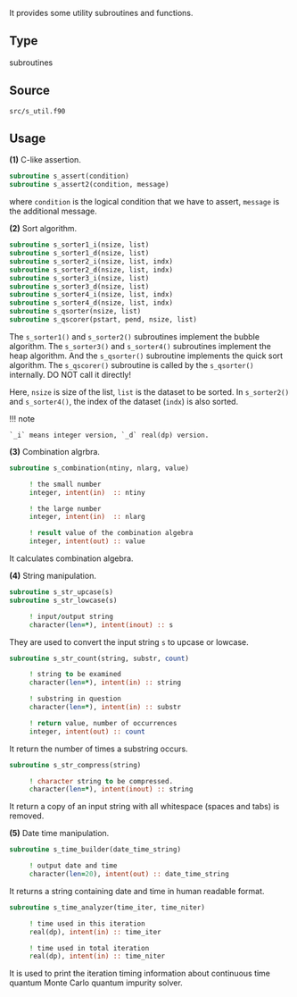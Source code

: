 It provides some utility subroutines and functions.

## Type

subroutines

## Source

`src/s_util.f90`

## Usage

**(1)** C-like assertion.

```fortran
subroutine s_assert(condition)
subroutine s_assert2(condition, message)
```

where `condition` is the logical condition that we have to assert, `message` is the additional message.

**(2)** Sort algorithm.

```fortran
subroutine s_sorter1_i(nsize, list)
subroutine s_sorter1_d(nsize, list)
subroutine s_sorter2_i(nsize, list, indx)
subroutine s_sorter2_d(nsize, list, indx)
subroutine s_sorter3_i(nsize, list)
subroutine s_sorter3_d(nsize, list)
subroutine s_sorter4_i(nsize, list, indx)
subroutine s_sorter4_d(nsize, list, indx)
subroutine s_qsorter(nsize, list)
subroutine s_qscorer(pstart, pend, nsize, list)
```

The `s_sorter1()` and `s_sorter2()` subroutines implement the bubble algorithm. The `s_sorter3()` and `s_sorter4()` subroutines implement the heap algorithm. And the `s_qsorter()` subroutine implements the quick sort algorithm. The `s_qscorer()` subroutine is called by the `s_qsorter()` internally. DO NOT call it directly!

Here, `nsize` is size of the list, `list` is the dataset to be sorted. In `s_sorter2()` and `s_sorter4()`, the index of the dataset (`indx`) is also sorted.

!!! note

    `_i` means integer version, `_d` real(dp) version.

**(3)** Combination algrbra.

```fortran
subroutine s_combination(ntiny, nlarg, value)
```

```fortran
     ! the small number
     integer, intent(in)  :: ntiny

     ! the large number
     integer, intent(in)  :: nlarg

     ! result value of the combination algebra
     integer, intent(out) :: value
```

It calculates combination algebra.

**(4)** String manipulation.

```fortran
subroutine s_str_upcase(s)
subroutine s_str_lowcase(s)
```

```fortran
     ! input/output string
     character(len=*), intent(inout) :: s
```

They are used to convert the input string `s` to upcase or lowcase.

```fortran
subroutine s_str_count(string, substr, count)
```

```fortran
     ! string to be examined
     character(len=*), intent(in) :: string

     ! substring in question
     character(len=*), intent(in) :: substr

     ! return value, number of occurrences
     integer, intent(out) :: count
```

It return the number of times a substring occurs.

```fortran
subroutine s_str_compress(string)
```

```fortran
     ! character string to be compressed.
     character(len=*), intent(inout) :: string
```

It return a copy of an input string with all whitespace (spaces and tabs) is removed.

**(5)** Date time manipulation.

```fortran
subroutine s_time_builder(date_time_string)
```

```fortran
     ! output date and time
     character(len=20), intent(out) :: date_time_string
```

It returns a string containing date and time in human readable format.

```fortran
subroutine s_time_analyzer(time_iter, time_niter)
```

```fortran
     ! time used in this iteration
     real(dp), intent(in) :: time_iter

     ! time used in total iteration
     real(dp), intent(in) :: time_niter
```

It is used to print the iteration timing information about continuous time quantum Monte Carlo quantum impurity solver.
